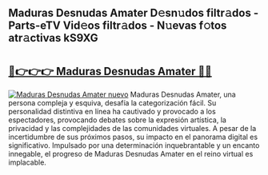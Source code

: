## Maduras Desnudas Amater D𝚎sn𝚞dos filtr𝚊dos - Parts-eTV Vid𝚎os filtr𝚊dos - N𝚞evas f𝚘tos atr𝚊ctivas kS9XG

# <h2><a href="http://mb8vpg.tromn.icu/?c=Maduras+Desnudas+Amater">🔗👉👉👉 Maduras Desnudas Amater 🔗🔗</a></h2>

[![Maduras Desnudas Amater nuevo](https://i.imgur.com/pEAQMta.gif)](http://mb8vpg.tromn.icu/?c=Maduras+Desnudas+Amater)
Maduras Desnudas Amater, una persona compleja y esquiva, desafía la categorización fácil. Su personalidad distintiva en línea ha cautivado y provocado a los espectadores, provocando debates sobre la expresión artística, la privacidad y las complejidades de las comunidades virtuales. A pesar de la incertidumbre de sus próximos pasos, su impacto en el panorama digital es significativo. Impulsado por una determinación inquebrantable y un encanto innegable, el progreso de Maduras Desnudas Amater en el reino virtual es implacable.
